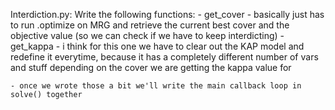 Interdiction.py: 
Write the following functions:
	- get_cover - basically just has to run .optimize on MRG and retrieve the current best cover and the objective value (so we can check if we have to keep interdicting)
	- get_kappa - i think for this one we have to clear out the KAP model and redefine it everytime, because it has a completely different number of vars and stuff depending on the cover we are getting the kappa value for

	- once we wrote those a bit we'll write the main callback loop in solve() together
	
